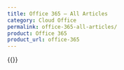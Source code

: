 ```yaml
---
title: Office 365 – All Articles
category: Cloud Office
permalink: office-365-all-articles/
product: Office 365
product_url: office-365
---
```



{{<list product_url="office-365">}}
